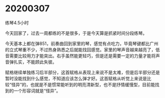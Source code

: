 # 20200307

练琴4.5小时

今天回家了，过去一周都练的不是很多，于是今天算是抓紧时间分段练琴。

今天基本上都在弹851，前奏曲回到家里的琴，感觉有点吃力，毕竟琴键都比广州的立式琴重不少，不过热身熟悉之后就能找回感觉。家里的琴声音越来越亮了，低音需要比较用力才能突出。右手虽然能更轻巧，但是还是需要一定的力量才能将声音弹扎实，不能顾此失彼。

赋格继续单独练习后半部分，这首赋格从表现上来说不是太难，但是后半部分还是暂时没能找到什么感觉，不知道应该怎么弹才好。这首赋格从听觉上来说是比较“怪异”的，也就是不是惯常能听到的明亮清新型，也不是抒情缓慢型，目前能找到的一个形容词就是“怪异”。
